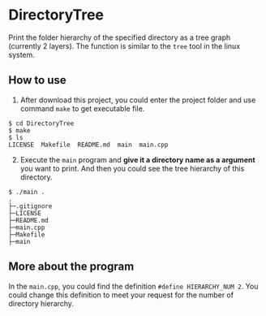 # DirectoryTree
Print the folder hierarchy of the specified directory as a tree graph (currently 2 layers).
The function is similar to the `tree` tool in the linux system.

## How to use

1. After download this project, you could enter the project folder and use command `make` to get executable file.

```
$ cd DirectoryTree
$ make
$ ls
LICENSE  Makefile  README.md  main  main.cpp
```

2. Execute the `main` program and **give it a directory name as a argument** you want to print. And then you could see the tree hierarchy of this directory.

```
$ ./main .
.
├─.gitignore
├─LICENSE
├─README.md
├─main.cpp
├─Makefile
├─main
```

## More about the program

In the `main.cpp`, you could find the definition `#define HIERARCHY_NUM 2`.
You could change this definition to meet your request for the number of directory hierarchy.
